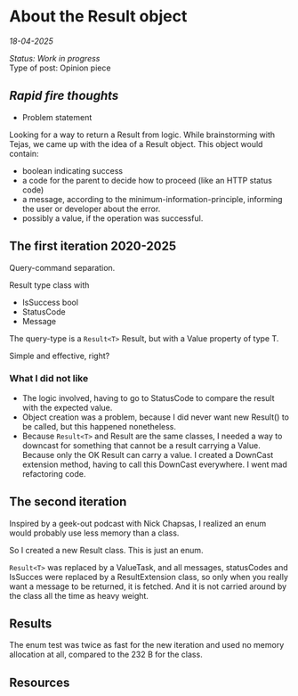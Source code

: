# About the Result object

*18-04-2025*

_Status: Work in progress_  
Type of post: Opinion piece

## *Rapid fire thoughts*

- Problem statement

Looking for a way to return a Result from logic. While brainstorming with Tejas, we came up with the idea of a Result object.
This object would contain:
- boolean indicating success
- a code for the parent to decide how to proceed (like an HTTP status code)
- a message, according to the minimum-information-principle, informing the user or developer about the error.
- possibly a value, if the operation was successful.

## The first iteration 2020-2025

Query-command separation.

Result type class with
- IsSuccess bool
- StatusCode
- Message

The query-type is a `Result<T>`  Result, but with a Value property of type T.

Simple and effective, right?

### What I did not like

- The logic involved, having to go to StatusCode to compare the result with the expected value.
- Object creation was a problem, because I did never want new Result() to be called, but this happened nonetheless.
- Because `Result<T>` and Result are the same classes, I needed a way to downcast for something that cannot be a result carrying a Value. Because only the OK Result can carry a value. I created a DownCast extension method, having to call this DownCast everywhere. I went mad refactoring code.


## The second iteration

Inspired by a geek-out podcast with Nick Chapsas, I realized an enum would probably use less memory than a class.

So I created a new Result class. This is just an enum.

`Result<T>` was replaced by a ValueTask, and all messages, statusCodes and IsSucces were replaced by a ResultExtension class, so only when you really want a message to be returned, it is fetched. And it is not carried around by the class all the time as heavy weight.

## Results

The enum test was twice as fast for the new iteration and used no memory allocation at all, compared to the 232 B for the class.


## Resources
